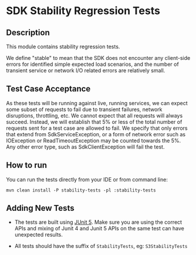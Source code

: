 # SDK Stability Regression Tests

## Description
This module contains stability regression tests.

We define "stable" to mean that the SDK does not encounter any client-side errors for identified simple expected load 
scenarios, and the number of transient service or network I/O related errors are relatively small.

## Test Case Acceptance

As these tests will be running against live, running services, we can expect some subset of requests to fail due to transient 
failures, network disruptions, throttling, etc. We cannot expect that all requests will always succeed. Instead, we will establish 
that 5% or less of the total number of requests sent for a test case are allowed to fail. We specify that only errors that extend 
from SdkServiceException, or a form of network error such as IOException or ReadTimeoutException may be counted towards the 5%. 
Any other error type, such as SdkClientException will fail the test.


## How to run

You can run the tests directly from your IDE or from command line:

```
mvn clean install -P stability-tests -pl :stability-tests
```

## Adding New Tests

- The tests are built using [JUnit 5](https://junit.org/junit5/). Make sure you are using the correct APIs and mixing of
Junit 4 and Junit 5 APIs on the same test can have unexpected results.

- All tests should have the suffix of `StabilityTests`, eg: `S3StabilityTests`



